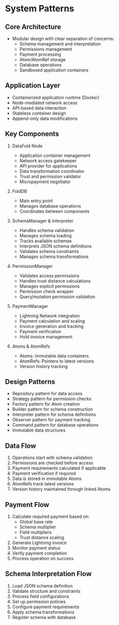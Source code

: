 # System Patterns

## Core Architecture
- Modular design with clear separation of concerns:
  - Schema management and interpretation
  - Permissions management
  - Payment processing
  - Atom/AtomRef storage
  - Database operations
  - Sandboxed application containers

## Application Layer
- Containerized application runtime (Docker)
- Node-mediated network access
- API-based data interaction
- Stateless container design
- Append-only data modifications

## Key Components

1. DataFold Node
   - Application container management
   - Network access gatekeeper
   - API provider for applications
   - Data transformation coordinator
   - Trust and permission validator
   - Micropayment negotiator

2. FoldDB
   - Main entry point
   - Manages database operations
   - Coordinates between components
   
2. SchemaManager & Interpreter
   - Handles schema validation
   - Manages schema loading
   - Tracks available schemas
   - Interprets JSON schema definitions
   - Validates schema constraints
   - Manages schema transformations

3. PermissionManager
   - Validates access permissions
   - Handles trust distance calculations
   - Manages explicit permissions
   - Permission check wrapper
   - Query/mutation permission validation

4. PaymentManager
   - Lightning Network integration
   - Payment calculation and scaling
   - Invoice generation and tracking
   - Payment verification
   - Hold invoice management

5. Atoms & AtomRefs
   - Atoms: Immutable data containers
   - AtomRefs: Pointers to latest versions
   - Version history tracking

## Design Patterns
- Repository pattern for data access
- Strategy pattern for permission checks
- Factory pattern for Atom creation
- Builder pattern for schema construction
- Interpreter pattern for schema definitions
- Observer pattern for payment tracking
- Command pattern for database operations
- Immutable data structures

## Data Flow
1. Operations start with schema validation
2. Permissions are checked before access
3. Payment requirements calculated if applicable
4. Payment verification if required
5. Data is stored in immutable Atoms
6. AtomRefs track latest versions
7. Version history maintained through linked Atoms

## Payment Flow
1. Calculate required payment based on:
   - Global base rate
   - Schema multiplier
   - Field multipliers
   - Trust distance scaling
2. Generate Lightning invoice
3. Monitor payment status
4. Verify payment completion
5. Process operation on success

## Schema Interpretation Flow
1. Load JSON schema definition
2. Validate structure and constraints
3. Process field configurations
4. Set up permission policies
5. Configure payment requirements
6. Apply schema transformations
7. Register schema with database
